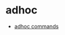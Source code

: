 <!-- generated by markdown-notes-tree -->

# adhoc

<!-- optional markdown-notes-tree directory description starts here -->

<!-- optional markdown-notes-tree directory description ends here -->

- [adhoc commands](adhoc.md)
